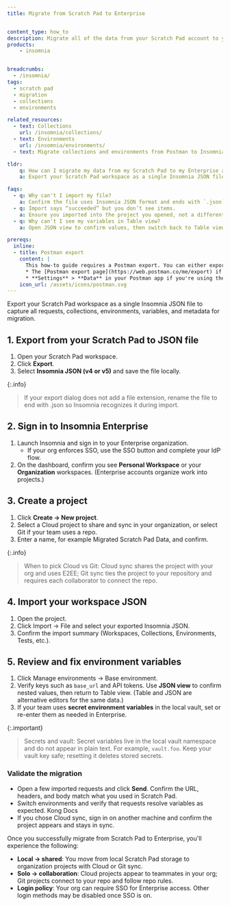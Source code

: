 ```yaml
---
title: Migrate from Scratch Pad to Enterprise


content_type: how_to
description: Migrate all of the data from your Scratch Pad account to your Enterprise account.
products:
    - insomnia


breadcrumbs:
  - /insomnia/
tags:
  - scratch pad
  - migration
  - collections
  - environments

related_resources:
  - text: Collections
    url: /insomnia/collections/
  - text: Environments
    url: /insomnia/environments/
  - text: Migrate collections and environments from Postman to Insomnia  

tldr:
    q: How can I migrate my data from my Scratch Pad to my Enterprise account?
    a: Export your Scratch Pad workspace as a single Insomnia JSON file, and then import it into your Insomnia Enterprise account.

faqs:
  - q: Why can't I import my file?
    a: Confirm the file uses Insomnia JSON format and ends with `.json`. Insomnia’s importer expects a supported format. For example, Insomnia JSON, Postman v2, HAR, OpenAPI.
  - q: Import says “succeeded” but you don’t see items.
    a: Ensure you imported into the project you opened, not a different workspace. If needed, re-import into the active project.
  - q: Why can't I see my variables in Table view?
    a: Open JSON view to confirm values, then switch back to Table view. This ensures you see nested or inherited keys in the editor.  

prereqs:
  inline:
  - title: Postman export
    content: |
      This how-to guide requires a Postman export. You can either export environments and collections individually (this can be useful if you want to import them into different Insomnia projects), or all at once from:
      * The [Postman export page](https://web.postman.co/me/export) if you're using Postman Enterprise or Cloud.
      * **Settings** > **Data** in your Postman app if you're using the scratch pad.
    icon_url: /assets/icons/postman.svg     
---
```

Export your Scratch Pad workspace as a single Insomnia JSON file to capture all requests, collections, environments, variables, and metadata for migration.

## 1. Export from your Scratch Pad to JSON file
1. Open your Scratch Pad workspace. 
2. Click **Export**.
3. Select **Insomnia JSON (v4 or v5)** and save the file locally.

{:.info}
> If your export dialog does not add a file extension, rename the file to end with .json so Insomnia recognizes it during import.

## 2. Sign in to Insomnia Enterprise
1. Launch Insomnia and sign in to your Enterprise organization.
    - If your org enforces SSO, use the SSO button and complete your IdP flow. 
2. On the dashboard, confirm you see **Personal Workspace** or your **Organization** workspaces. (Enterprise accounts organize work into projects.) 

## 3. Create a project
1. Click **Create → New project**.
2. Select a Cloud project to share and sync in your organization, or select Git if your team uses a repo. 
3. Enter a name, for example Migrated Scratch Pad Data, and confirm.

{:.info}
> When to pick Cloud vs Git: Cloud sync shares the project with your org and uses E2EE; Git sync ties the project to your repository and requires each collaborator to connect the repo.

## 4. Import your workspace JSON
1. Open the project.
2. Click Import → File and select your exported Insomnia JSON. 
3. Confirm the import summary (Workspaces, Collections, Environments, Tests, etc.).

## 5. Review and fix environment variables
1. Click Manage environments → Base environment.
2. Verify keys such as `base_url` and API tokens. Use **JSON view** to confirm nested values, then return to Table view. (Table and JSON are alternative editors for the same data.) 
3. If your team uses **secret environment variables** in the local vault, set or re-enter them as needed in Enterprise.

{:.important}
> Secrets and vault: Secret variables live in the local vault namespace and do not appear in plain text. For example, `vault.foo`. Keep your vault key safe; resetting it deletes stored secrets.

### Validate the migration
- Open a few imported requests and click **Send**. Confirm the URL, headers, and body match what you used in Scratch Pad.
- Switch environments and verify that requests resolve variables as expected. 
Kong Docs
- If you chose Cloud sync, sign in on another machine and confirm the project appears and stays in sync.

Once you successfully migrate from Scratch Pad to Enterprise, you'll experience the following:
- **Local → shared**: You move from local Scratch Pad storage to organization projects with Cloud or Git sync. 
- **Solo → collaboration**: Cloud projects appear to teammates in your org; Git projects connect to your repo and follow repo rules. 
- **Login policy**: Your org can require SSO for Enterprise access. Other login methods may be disabled once SSO is on.
